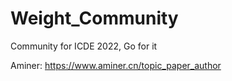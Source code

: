 # Weight_Community
Community for ICDE 2022, Go for it



Aminer: https://www.aminer.cn/topic_paper_author
